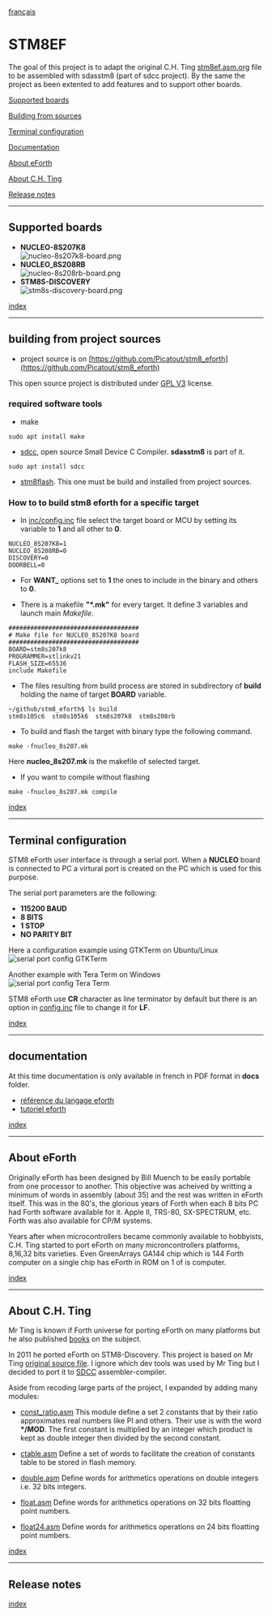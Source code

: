 [français](readme.md)

# STM8EF
The goal of this project is to adapt the original C.H. Ting [stm8ef.asm.org](stm8ef.asm.org) file to be assembled with sdasstm8 (part of sdcc project). By the same the project as been extented to add features and to support other boards. 


<a id="index"></a>

[Supported boards](#cartes)

[Building from sources](#build)

[Terminal configuration](#terminal)

[Documentation](#docs)

[About eForth](#eForth)

[About C.H. Ting](#Ting)

[Release notes](#release)

<hr>
<a id="cartes"></a>

## Supported boards 

* **NUCLEO-8S207K8**<br>![nucleo-8s207k8-board.png](docs/images/nucleo-8s207k8-board.png)
* **NUCLEO_8S208RB**<br>![nucleo-8s208rb-board.png](docs/images/nucleo-8s208rb-board.png)
* **STM8S-DISCOVERY**<br>![stm8s-discovery-board.png](docs/images/stm8s-discovery-board.png)

[index](#index)

<hr>

<a id="build"></a>

## building from project sources 

* project source is on [https://github.com/Picatout/stm8_eforth](https://github.com/Picatout/stm8_eforth)

This open source project is distributed under [GPL V3](LICENSE.TXT) license.

### required software tools  

* make 
```
sudo apt install make 
```
* [sdcc](https://sdcc.sourceforge.net/), open source Small Device C Compiler. **sdasstm8** is part of it.  
```
sudo apt install sdcc 
```
* [stm8flash](https://github.com/vdudouyt/stm8flash). This one must be build and installed from project sources. 

### How to to build stm8 eforth for a specific target
* In [inc/config.inc](inc/config.inc) file select the target board or MCU by setting its variable to **1** and all other to **0**. 
```
NUCLEO_8S207K8=1 
NUCLEO_8S208RB=0
DISCOVERY=0
DOORBELL=0
```
* For **WANT_** options set to **1** the ones to include in the binary and others to **0**. 

* There is a makefile __"*.mk"__ for every target. It define 3 variables and launch main *Makefile*.  
```
####################################
# Make file for NUCLEO_8S207K8 board
####################################
BOARD=stm8s207k8
PROGRAMMER=stlinkv21
FLASH_SIZE=65536
include Makefile
``` 

* The files resulting from build process are stored in subdirectory of  **build** holding the name of target **BOARD** variable. 
```
~/github/stm8_eforth$ ls build
stm8s105c6  stm8s105k6  stm8s207k8  stm8s208rb
```

* To build and flash the target with binary type the following command.
```
make -fnucleo_8s207.mk 
```
Here **nucleo_8s207.mk**  is the makefile of selected target.

* If you want to compile without flashing 
```
make -fnucleo_8s207.mk compile 
```
[index](#index)
<hr>

<a id="terminal"></a>

## Terminal configuration 
STM8 eForth user interface is through a serial port. When a __NUCLEO__ board is connected to PC a virtural port is created on the PC which is used for this purpose. 

The serial port parameters are the following:

* __115200 BAUD__
* __8 BITS__
* __1 STOP__
* __NO PARITY BIT__

Here a configuration example using GTKTerm on Ubuntu/Linux<br>
![serial port config GTKTerm](docs/images/gtkterm-cfg.png)

Another example with Tera Term on Windows<br>
![serial port config Tera Term](docs/images/serial-port-setup.png)

STM8 eForth use __CR__ character as line terminator by default but there is an option in [config.inc](inc/config.inc) file to change it for __LF__.


[index](#index)
<hr>

<a id="docs"></a>

## documentation 

At this time documentation is only available in french in PDF format in **docs** folder.

* [référence du langage eforth](docs/référence_eforth.pdf)
* [tutoriel eforth](docs/tutoriel.pdf)

[index](#index)

<hr>

<a id="eForth"></a>

## About eForth 
Originally eForth has been designed by Bill Muench to be easily portable from one processor to another. This objective was acheived by writting a minimum of words in assembly (about 35) and the rest was written in eForth itself. This was in the 80's, the glorious years of Forth when each 8 bits PC had Forth software available for it. Apple II, TRS-80, SX-SPECTRUM, etc. Forth was also available for CP/M systems. 

Years after when microcontrollers became commonly available to hobbyists, C.H. Ting started to port eForth on many microncontrollers platforms, 8,16,32 bits varieties. Even GreenArrays GA144 
chip which is 144 Forth computer on a single chip has eForth in ROM on 1 of is computer.<br>

[index](#index)

<hr>

<a id="Ting"></a>

## About C.H. Ting 
Mr Ting is known if Forth universe for porting eForth on many platforms but he also published [books](https://www.amazon.ca/-/fr/C-H-Ting/dp/1726852369/ref=sr_1_1?__mk_fr_CA=%C3%85M%C3%85%C5%BD%C3%95%C3%91&crid=2GR3TY7F38NZ6&keywords=c.+h.+Ting&qid=1670532072&sprefix=c+h+ting%2Caps%2C72&sr=8-1) on the subject. 

In 2011 he ported eForth on STM8-Discovery. This project is based on Mr Ting [original source file](stm8ef.asm.org). I ignore which dev tools was used by Mr Ting but I decided to port it to [SDCC](https://sdcc.sourceforge.net/) assembler-compiler.

Aside from recoding large parts of the project, I expanded by adding many modules:

* [const_ratio.asm](const_ratio.asm)  This module define a set 2 constants that by their ratio approximates real numbers like PI and others. Their use is with the word __*/MOD__. The first constant is multiplied by an integer which product is kept as double integer then divided by the second constant. 

* [ctable.asm](ctable.asm) Define a set of words to facilitate the creation of constants table to be stored in flash memory. 

* [double.asm](double.asm) Define words for arithmetics operations on double integers i.e. 32 bits integers. 

* [float.asm](float.asm) Define words for arithmetics operations on 32 bits floatting point numbers. 

* [float24.asm](float24.asm) Define words for arithmetics operations on 24 bits floatting point numbers. 


[index](#index)

<hr>

<a id="release"></a>

## Release notes 


[index](#index)
